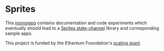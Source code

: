 # Sprites

This [monorepo](https://trunkbaseddevelopment.com/monorepos/) contains
documentation and code experiments which eventually should lead to a
[Sprites state-channel](https://arxiv.org/abs/1702.05812) library and
corresponding sample apps.

This project is funded by the Ethereum Foundation's
[scaling grant](https://blog.ethereum.org/2018/05/02/announcing-may-2018-cohort-ef-grants/).

